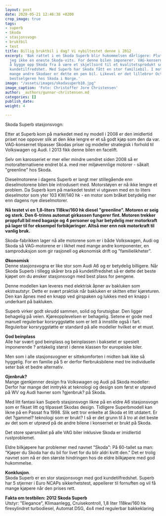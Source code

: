 ```yaml
---
layout: post
date: 2020-05-21 12:46:38 +0200
crop_image: true
tags:
- superb
- Skoda
- stasjonsvogn
- bruktbil
- test
title: Billig bruktbil i dag? Vi nybiltestet denne i 2012
excerpt: 'Bak rattet i en Skoda Superb blir hukommelsen dårligere: Plutselig husker
  jeg ikke en eneste Skoda-vits. For denne bilen imponerer. VAG-konsernet har maktet
  å bygge opp Skoda fra å være et skjellsord til et kvalitetsprodukt som nå har god
  kundetilfredshet. Med Superb har Skoda fått en stor familiebil. I motsetning til
  mange andre Skodaer er dette en pen bil. Likevel er det lillebror Octavia som er
  bestselgeren hos Skoda i Norge.'
image: "/assets/images/skodasuperb10.jpg"
image_caption: 'Foto: Christoffer Jore Christensen'
author: _authors/gunnar-christensen.md
categories: []
publish_date: 
weight: 4

---
```

Skoda Superb stasjonsvogn:

Etter at Superb kom på markedet med ny modell i 2008 er den imidlertid priset noe oppover slik at den ikke lengre er et så godt kjøp som den da var. VAG-konsernet tilpasser Skodas priser og modeller strategisk i forhold til Volkswagen og Audi. I 2013 fikk denne bilen en facelift.

Selv om karosseriet er mer eller mindre uendret siden 2008 så er motoralternativene endret bl.a. med mer miljøvennlige motorer - såkalt "greenline" hos Skoda.

Dieselmotorene i dagens Superb er langt mer stillegående enn dieselmotorene bilen ble introdusert med. Motorstøyen er nå ikke lengre et problem. Da Superb kom på markedet testet vi utgaven med en to liters dieselmotor som yter 103 KW/140 hk - en motor som bråket betydelig mer enn dagens nye dieselmotorer.

**Nå testet vi en 1,8-liters 118kw/160 hk diesel "greenline". Motoren er seig og sterk. Den 6-trinns automat girkassen fungerer fint. Motoren trekker proppfull bil med bagasje og 4 personer og har betydelig mer motorkraft på lager til for eksempel forbikjøringer. Altså mer enn nok motorkraft til vanlig bruk.**

Skoda-fabrikken lager nå alle motorene som er i både Volkswagen, Audi og Skoda så VAG-motorene er i likhet med mange andre komponenter, en samproduksjon som gir rasjonell og økonomisk drift og "familielikheter".

**Økonomisk**  
Denne stasjonsvogna er like stor som Audi A6 og er betydelig billigere. Når Skoda Superb i tillegg skårer bra på kundetilfredshet så er dette det beste kjøpet om du ønsker stasjonsvogn med best plass for pengene.

Denne modellen kan leveres med elektrisk åpner av bakluken som ekstrautstyr. Dette er svært praktisk når bakluken er skitten etter kjøreturen. Den kan åpnes med en knapp ved girspaken og lukkes med en knapp i underkant på bakluken.

Superb virker godt skrudd sammen, solid og forutsigbar. Den ligger behagelig på veien. Kjøreopplevelsen er behagelig. Setene er gode med manuell regulerbar korsryggstøtte som er lett å innstille også i fart. Regulerbar korsryggstøtte er standard på alle modeller hvilket er et must.

**God beinplass**  
Alle har svært god beinplass og beinplassen i baksetet er spesielt imponerende ? antakelig størst i denne klassen for europeiske biler.

Men som i alle stasjonsvogner er sittekomforten i midten bak ikke så hyggelig. For en familie på 5 er derfor flerbruksbilene med tre individuelle seter bak et bedre alternativ.

**Gjenbruk?**  
Mange gjenkjenner design fra Volkswagen og Audi på Skoda modeller: Derfor har mange det inntrykk at teknologi og design som først er utprøvd på WV og Audi havner som ?gjenbruk? på Skoda.

Med litt fantasi kan Superb stasjonsvogn likne på en eldre A6 stasjonsvogn som er fikset litt og tilpasset Skodas design. Tidligere Superbmodell kan likne på en Passat fra 1998. Slik sett tror enkelte at Skoda et litt utdatert. Er det ?gammel? teknologi som er brukt? I så er det grunn til å tro at det beste av det som er utprøvd på de andre bilene i konsernet er brukt på Skoda.

Det store spørsmålet på alle VAG biler inklusive Skoda er imidlertid rustproblemet.

Eldre bilkjøpere har problemer med navnet "Skoda": På 60-tallet sa man: "Kjøper du Skoda har du bil for livet for du blir aldri kvitt den." Det er trolig navnet som nå er den største hindringen hos de eldre bilkjøpere med god hukommelse.

**Konklusjon**.  
Skoda Superb er en stor stasjonsvogn med god kundetilfredshet. Superb har 5 stjerner i Euro NCAPs sikkerhetstest, appellerer til fornuften og vil få mange kjøpere når den prises rett.

  
**Fakta om testbilen: 2012 Skoda Superb**  
Utstyr: "Elegance", Klimaanlegg, Cruisekontroll, 1,8 liter 118kw/160 hk  
 firesylindret turbodiesel, Automat DSG, 4x4 med regulerbar bakkeklaring